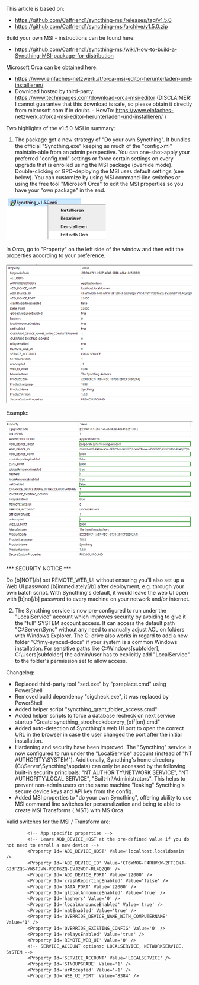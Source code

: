 This article is based on:
- https://github.com/Catfriend1/syncthing-msi/releases/tag/v1.5.0
- https://github.com/Catfriend1/syncthing-msi/archive/v1.5.0.zip

Build your own MSI - instructions can be found here:
- https://github.com/Catfriend1/syncthing-msi/wiki/How-to-build-a-Syncthing-MSI-package-for-distribution

Microsoft Orca can be obtained here:
- https://www.einfaches-netzwerk.at/orca-msi-editor-herunterladen-und-installieren/
- Download hosted by third-party: https://www.technipages.com/download-orca-msi-editor (DISCLAIMER: I cannot guarantee that this download is safe, so please obtain it directly from microsoft.com if in doubt. - HowTo: https://www.einfaches-netzwerk.at/orca-msi-editor-herunterladen-und-installieren/ )

Two highlights of the v1.5.0 MSI in summary:
1) The package got a new strategy of "Do your own Syncthing". It bundles the official "Syncthing.exe" keeping as much of the "config.xml" maintain-able from an admin perspective. You can one-shot-apply your preferred "config.xml" settings or force certain settings on every upgrade that is enrolled using the MSI package (override mode). Double-clicking or GPO-deploying the MSI uses default settings (see below). You can customize by using MSI command-line switches or using the free tool "Microsoft Orca" to edit the MSI properties so you have your "own package" in the end.

![](https://github.com/Catfriend1/syncthing-msi/blob/master/wiki/images/msi-edit-with-orca.png)

In Orca, go to "Property" on the left side of the window and then edit the properties according to your preference.

![](https://github.com/Catfriend1/syncthing-msi/blob/master/wiki/images/default-msi-properties.png)

Example:

![](https://github.com/Catfriend1/syncthing-msi/blob/master/wiki/images/dyo-msi-properties.png)

*** SECURITY NOTICE ***

Do [b]NOT[/b] set REMOTE_WEB_UI without ensuring you'll also set up a Web UI password [b]immediately[/b] after deployment, e.g. through your own batch script. With Syncthing's default, it would leave the web UI open with [b]no[/b] password to every machine on your network and/or internet.

2) The Syncthing service is now pre-configured to run under the "LocalService" account which improves security by avoiding to give it the "full" SYSTEM account access. It can access the default path "C:\Server\Sync" without any need to manually adjust ACL on folders with Windows Explorer. The C: drive also works in regard to add a new folder "C:\my-synced-docs" if your system is a common Windows installation. For sensitive paths like C:\Windows\[subfolder], C:\Users\[subfolder] the admin/user has to explicitly add "LocalService" to the folder's permission set to allow access.

Changelog:
- Replaced third-party tool "sed.exe" by "psreplace.cmd" using PowerShell
- Removed build dependency "sigcheck.exe", it was replaced by PowerShell
- Added helper script "syncthing_grant_folder_access.cmd"
- Added helper scripts to force a database recheck on next service startup "Create syncthing_strecheckdbevery_{off|on}.cmd"
- Added auto-detection of Syncthing's web UI port to open the correct URL in the browser in case the user changed the port after the initial installation.
- Hardening and security have been improved. The "Syncthing" service is now configured to run under the "LocalService" account (instead of "NT AUTHORITY\SYSTEM"). Additionally, Syncthing's home directory (C:\Server\Syncthing\appdata) can only be accessed by the following built-in security principals: "NT AUTHORITY\NETWORK SERVICE", "NT AUTHORITY\LOCAL SERVICE", "Built-In\Administrators". This helps to prevent non-admin users on the same machine "leaking" Syncthing's secure device keys and API key from the config.
- Added MSI properties to "do your own Syncthing", offering ability to use MSI command line switches for personalization and being to able to create MSI Transforms (.MST) with MS Orca.

Valid switches for the MSI / Transform are:
```
		<!-- App specific properties -->
		<!-- Leave ADD_DEVICE_HOST at the pre-defined value if you do not need to enroll a new device -->
		<Property Id='ADD_DEVICE_HOST' Value='localhost.localdomain' />
		<Property Id='ADD_DEVICE_ID' Value='CF6WMOG-F4RHVKW-2FTJONJ-GJ3FZQS-YW5TJVW-VDDT6ZQ-EVJ2WDP-RL4QZQO' />
		<Property Id='ADD_DEVICE_PORT' Value='22000' />
		<Property Id='crashReportingEnabled' Value='false' />
		<Property Id='DATA_PORT' Value='22000' />
		<Property Id='globalAnnounceEnabled' Value='true' />
		<Property Id='hashers' Value='0' />
		<Property Id='localAnnounceEnabled' Value='true' />
		<Property Id='natEnabled' Value='true' />
		<Property Id='OVERRIDE_DEVICE_NAME_WITH_COMPUTERNAME' Value='1' />
		<Property Id='OVERRIDE_EXISTING_CONFIG' Value='0' />
		<Property Id='relaysEnabled' Value='true' />
		<Property Id='REMOTE_WEB_UI' Value='0' />
		<!-- SERVICE_ACCOUNT options: LOCALSERVICE, NETWORKSERVICE, SYSTEM -->
		<Property Id='SERVICE_ACCOUNT' Value='LOCALSERVICE' />
		<Property Id='STNOUPGRADE' Value='1' />
		<Property Id='urAccepted' Value='-1' />
		<Property Id='WEB_UI_PORT' Value='8384' />
```
